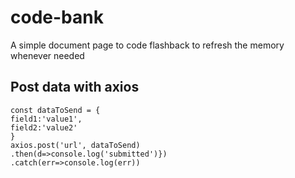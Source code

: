 # code-bank
A simple document page to code flashback to refresh the memory whenever needed

## Post data with axios
```
const dataToSend = {
field1:'value1',
field2:'value2'
}
axios.post('url', dataToSend)
.then(d=>console.log('submitted')})
.catch(err=>console.log(err))
```
